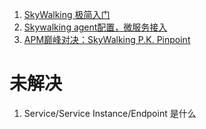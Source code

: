 1.  [SkyWalking 极简入门](https://skywalking.apache.org/zh/2020-04-19-skywalking-quick-start/)
2. [Skywalking agent配置，微服务接入](https://www.cnblogs.com/duanxz/p/15602859.html)
3. [APM巅峰对决：SkyWalking P.K. Pinpoint](https://skywalking.apache.org/zh/2019-02-24-skywalking-pk-pinpoint/)

# 未解决

1.  Service/Service Instance/Endpoint 是什么